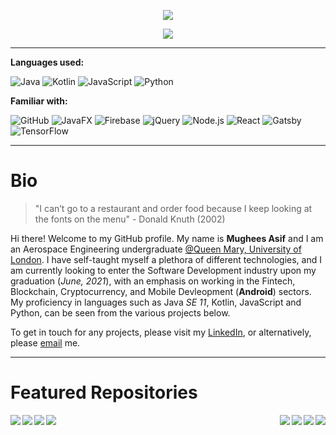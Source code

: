<p align="center">
  <img src="https://komarev.com/ghpvc/?username=mughees-asif&color=green&style=plastic" />
</p>

<a href="https://www.linkedin.com/in/mugheesasif/">
<p align="center">
  <img src="https://github-readme-stats.vercel.app/api?username=mughees-asif&show_icons=true&theme=radical&count_private=true&hide=stars,issues" />
</p>
</a>

------------------------------------------------------

**Languages used:**

![Java](https://img.shields.io/badge/-Java-000000?style=flat&logo=Java&logoColor=007396)
![Kotlin](https://img.shields.io/badge/-Kotlin-000000?style=flat&logo=kotlin)
![JavaScript](https://img.shields.io/badge/-JavaScript-000000?style=flat&logo=javascript)
![Python](https://img.shields.io/badge/-Python-000000?style=flat&logo=python)

**Familiar with:**

![GitHub](https://img.shields.io/badge/-GitHub-000000?style=flat&logo=github&logoColor=FFFFFF)
![JavaFX](https://img.shields.io/badge/-JavaFX-000000?style=flat&logo=Java&logoColor=007396)
![Firebase](https://img.shields.io/badge/-Firebase-000000?style=flat&logo=Google&logoColor=007396)
![jQuery](https://img.shields.io/badge/-jQuery-000000?style=flat&logo=jQuery&logoColor=0769AD)
![Node.js](https://img.shields.io/badge/-Node.js-000000?style=flat&logo=node.js&logoColor=339933)
![React](https://img.shields.io/badge/-React-000000?style=flat&logo=React&logoColor=61DAFB)
![Gatsby](https://img.shields.io/badge/-Gatsby-000000?style=flat&logo=Gatsby&logoColor=61DAFB)
![TensorFlow](https://img.shields.io/badge/-TensorFlow-000000?style=flat&logo=TensorFlow&logoColor=61DAFB)

------------------------------------------------------

# Bio

> "I can’t go to a restaurant and order food because I keep looking at the fonts on the menu" - Donald Knuth (2002)

Hi there! Welcome to my GitHub profile. My name is **Mughees Asif** and I am an Aerospace Engineering undergraduate [@Queen Mary, University of London](https://www.qmul.ac.uk/undergraduate/coursefinder/courses/2020/aerospace-engineering/). I have self-taught myself a plethora of different technologies, and I am currently looking to enter the Software Development industry upon my graduation (*June, 2021*), with an emphasis on working in the Fintech, Blockchain, Cryptocurrency, and Mobile Devleopment (**Android**) sectors. My proficiency in languages such as Java *SE 11*, Kotlin, JavaScript and Python, can be seen from the various projects below.  

To get in touch for any projects, please visit my [LinkedIn](https://www.linkedin.com/in/mugheesasif/), or alternatively, please [email](mailto:mughees460@gmail.com) me.

------------------------------------------------------

# Featured Repositories

<a href="https://github.com/mughees-asif/JavaFX-QMFS-TelemetrySystemGUI">
  <img align="left" src="https://github-readme-stats.vercel.app/api/pin/?username=mughees-asif&repo=JavaFX-QMFS-TelemetrySystemGUI&theme=dark" />
</a>

<a href="https://github.com/mughees-asif/android-kotlin">
  <img align="right" src="https://github-readme-stats.vercel.app/api/pin/?username=mughees-asif&repo=android-kotlin&theme=gruvbox" />
</a>

<a href="https://github.com/mughees-asif/leetcode-solutions">
  <img align="right" src="https://github-readme-stats.vercel.app/api/pin/?username=mughees-asif&repo=leetcode-solutions&theme=tokyonight" />
</a>

<a href="https://github.com/mughees-asif/hackerrank-solved-challenges">
  <img align="left" src="https://github-readme-stats.vercel.app/api/pin/?username=mughees-asif&repo=hackerrank-solved-challenges&theme=dracula" />
</a>

<a href="https://github.com/mughees-asif/machinelearning-projects">
  <img align="left" src="https://github-readme-stats.vercel.app/api/pin/?username=mughees-asif&repo=machinelearning-projects&theme=cobalt" />
</a>

<a href="https://github.com/mughees-asif/astric">
  <img align="right" src="https://github-readme-stats.vercel.app/api/pin/?username=mughees-asif&repo=astric&theme=merko" />
</a>

<a href="https://github.com/mughees-asif/PaddleShiftAlgorithm">
  <img align="right" src="https://github-readme-stats.vercel.app/api/pin/?username=mughees-asif&repo=PaddleShiftAlgorithm&theme=onedark" />
</a>

<a href="https://github.com/mughees-asif/mailing-list-astric">
  <img align="left" src="https://github-readme-stats.vercel.app/api/pin/?username=mughees-asif&repo=mailing-list-astric&theme=synthwave" />
</a>
